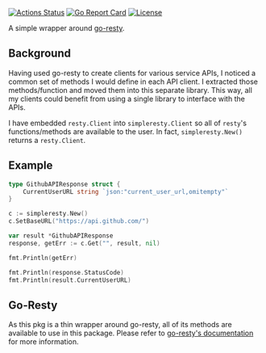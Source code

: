 [![Actions Status](https://github.com/davidji99/simpleresty/workflows/ci/badge.svg)](https://github.com/davidji99/simpleresty/actions)
[![Go Report Card](https://goreportcard.com/badge/github.com/davidji99/simpleresty)](https://goreportcard.com/report/github.com/davidji99/simpleresty)
<a href="LICENSE"><img src="https://img.shields.io/github/license/davidji99/simpleresty.svg" alt="License"></a>

A simple wrapper around [go-resty](https://github.com/go-resty/resty).

## Background
Having used go-resty to create clients for various service APIs, I noticed a common set of methods I would define in each
API client. I extracted those methods/function and moved them into this separate library. This way, all my clients could benefit
from using a single library to interface with the APIs.

I have embedded `resty.Client` into `simpleresty.Client` so all of `resty`'s functions/methods are available to the user.
In fact, `simpleresty.New()` returns a `resty.Client`.

## Example

```go
type GithubAPIResponse struct {
    CurrentUserURL string `json:"current_user_url,omitempty"`
}

c := simpleresty.New()
c.SetBaseURL("https://api.github.com/")

var result *GithubAPIResponse
response, getErr := c.Get("", result, nil)

fmt.Println(getErr)

fmt.Println(response.StatusCode)
fmt.Println(result.CurrentUserURL)
```

## Go-Resty
As this pkg is a thin wrapper around go-resty, all of its methods are available to use in this package.
Please refer to [go-resty's documentation](https://github.com/go-resty/resty) for more information.